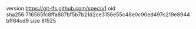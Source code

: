 version https://git-lfs.github.com/spec/v1
oid sha256:716565fc8ffa807bf5b7b21d2ce3156e55c48e0c90ed497c219e8944bff64cd9
size 81525
